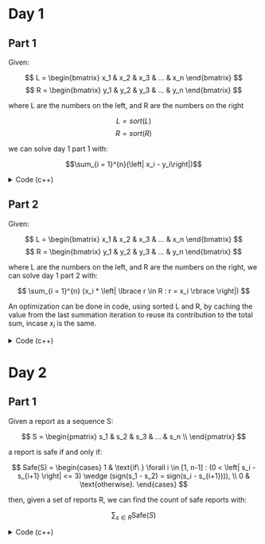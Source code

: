 # Day 1

## Part 1

Given:

$$ L = \begin{bmatrix} x_1 & x_2 & x_3 & ... & x_n \end{bmatrix}  $$
$$ R = \begin{bmatrix} y_1 & y_2 & y_3 & ... & y_n \end{bmatrix}  $$

where L are the numbers on the left, and R are the numbers on the right

$$ L = sort(L) $$
$$ R = sort(R) $$

we can solve day 1 part 1 with:

$$\sum_{i = 1}^{n}(\left| x_i - y_i\right|)$$

<details>
<summary>Code (c++)</summary>

```c++
std::sort(left.begin(), left.end());
std::sort(right.begin(), right.end());

int distance = {};
for(const auto [l, r] : std::views::zip(left, right)) {
    distance += std::abs(l - r);
}
```
</details>

## Part 2

Given:

$$ L = \begin{bmatrix} x_1 & x_2 & x_3 & ... & x_n \end{bmatrix}  $$
$$ R = \begin{bmatrix} y_1 & y_2 & y_3 & ... & y_n \end{bmatrix}  $$

where L are the numbers on the left, and R are the numbers on the right, we can solve day 1 part 2 with:

$$ \sum_{i = 1}^{n} (x_i * \left| \lbrace r \in R : r = x_i \rbrace \right|) $$

An optimization can be done in code, using sorted L and R, by caching the value from the last summation iteration to reuse its contribution to the total sum, incase $x_i$ is the same.

<details>
<summary>Code (c++)</summary>
    
```c++
int sum = {};

int last_l = 0;
int last_s = 0;
for (auto l : left) {
    if (l == last_l) {
        sum += last_s;
    }

    last_l = l;

    int count = std::ranges::count(right, l);
    last_s = l * count;

    sum += last_s;
}
```
</details>

# Day 2

## Part 1

Given a report as a sequence S:

$$ S = \begin{pmatrix} s_1 & s_2 & s_3 & ... & s_n \\ \end{pmatrix} $$

a report is safe if and only if:

$$
Safe(S) =
\begin{cases}
1 & \text{if\ } \forall i \in [1, n-1] : (0 < \left| s_i - s_{i+1} \right| <= 3) \wedge  (sign(s_1 - s_2) = sign(s_i - s_{i+1}))), \\
0 & \text{otherwise}.
\end{cases}
$$

then, given a set of reports R, we can find the count of safe reports with:

$$ \sum_{s \in R} \text{Safe}(S)  $$

<details>
<summary>Code (c++)</summary>

I tried implementing it using a bit of functional modern c++. In the repo above, you can find a better optimized solution.
```c++
bool is_report_safe(std::span<const int> report) {
    if (report.size() < 2) return false;
    
    const bool is_decreasing = report[0] > report[1];
    
    return std::adjacent_find(report.begin(), report.end(), 
        [is_decreasing](int a, int b) {
            const auto diff = a - b;
            return diff == 0 || std::abs(diff) > 3 || is_decreasing != (diff > 0);
        }) == report.end();
}

int main() {
    std::ifstream file("day2.txt");
    std::vector<std::vector<int>> reports;
    
    for (std::string line; std::getline(file, line);) {
        std::vector<int> nums;
        std::istringstream iss(line);
        for (int n; iss >> n;) {
            nums.push_back(n);
        }
        reports.push_back(std::move(nums));
    }
    
    const auto safe_count = std::count_if(reports.begin(), reports.end(),
        [](const auto& report) { return is_report_safe(report); });
    
    printf("safe: %ld\n", safe_count);
}
```
</details>
